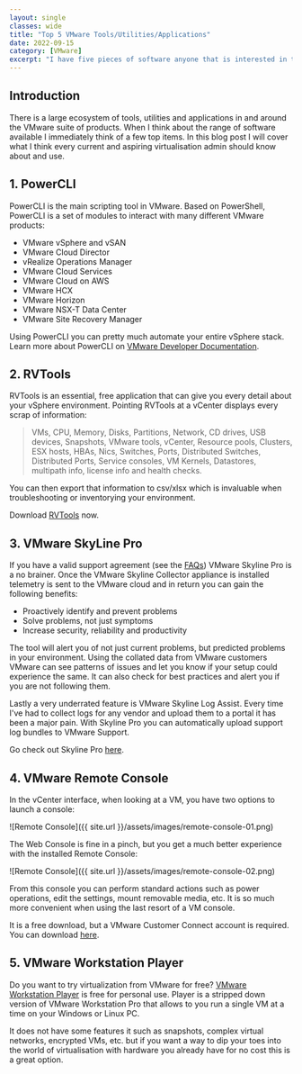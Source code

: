 ```yaml
---
layout: single
classes: wide
title: "Top 5 VMware Tools/Utilities/Applications"
date: 2022-09-15
category: [VMware]
excerpt: "I have five pieces of software anyone that is interested in the VMware ecosystem should know about. Learn about them here"
---
```

## Introduction

There is a large ecosystem of tools, utilities and applications in and around the VMware suite of products. When I think about the range of software available I immediately think of a few top items. In this blog post I will cover what I think every current and aspiring virtualisation admin should know about and use.

## 1. PowerCLI

PowerCLI is the main scripting tool in VMware. Based on PowerShell, PowerCLI is a set of modules to interact with many different VMware products:

- VMware vSphere and vSAN
- VMware Cloud Director
- vRealize Operations Manager
- VMware Cloud Services
- VMware Cloud on AWS
- VMware HCX
- VMware Horizon
- VMware NSX-T Data Center
- VMware Site Recovery Manager

Using PowerCLI you can pretty much automate your entire vSphere stack. Learn more about PowerCLI on [VMware Developer Documentation](https://developer.vmware.com/powercli).

## 2. RVTools

RVTools is an essential, free application that can give you every detail about your vSphere environment. Pointing RVTools at a vCenter displays every scrap of information:

> VMs, CPU, Memory, Disks, Partitions, Network, CD drives, USB devices, Snapshots, VMware tools, vCenter, Resource pools, Clusters, ESX hosts, HBAs, Nics, Switches, Ports, Distributed Switches, Distributed Ports, Service consoles, VM Kernels, Datastores, multipath info, license info and health checks.

You can then export that information to csv/xlsx which is invaluable when troubleshooting or inventorying your environment.

Download [RVTools](https://www.robware.net/rvtools/) now.

## 3. VMware SkyLine Pro

If you have a valid support agreement (see the [FAQs](https://kb.vmware.com/s/article/55928)) VMware Skyline Pro is a no brainer. Once the VMware Skyline Collector appliance is installed telemetry is sent to the VMware cloud and in return you can gain the following benefits:

- Proactively identify and prevent problems
- Solve problems, not just symptoms
- Increase security, reliability and productivity

The tool will alert you of not just current problems, but predicted problems in your environment. Using the collated data from VMware customers VMware can see patterns of issues and let you know if your setup could experience the same. It can also check for best practices and alert you if you are not following them.

Lastly a very underrated feature is VMware Skyline Log Assist. Every time I've had to collect logs for any vendor and upload them to a portal it has been a major pain. With Skyline Pro you can automatically upload support log bundles to VMware Support.

Go check out Skyline Pro [here](https://www.vmware.com/uk/support/services/skyline.html).

## 4. VMware Remote Console

In the vCenter interface, when looking at a VM, you have two options to launch a console:

![Remote Console]({{ site.url }}/assets/images/remote-console-01.png)

The Web Console is fine in a pinch, but you get a much better experience with the installed Remote Console:

![Remote Console]({{ site.url }}/assets/images/remote-console-02.png)

From this console you can perform standard actions such as power operations, edit the settings, mount removable media, etc. It is so much more convenient when using the last resort of a VM console.

It is a free download, but a VMware Customer Connect account is required. You can download [here](https://www.vmware.com/go/download-vmrc).

## 5. VMware Workstation Player

Do you want to try virtualization from VMware for free? [VMware Workstation Player](https://www.vmware.com/products/workstation-player.html) is free for personal use. Player is a stripped down version of VMware Workstation Pro that allows to you run a single VM at a time on your Windows or Linux PC.

It does not have some features it such as snapshots, complex virtual networks, encrypted VMs, etc. but if you want a way to dip your toes into the world of virtualisation with hardware you already have for no cost this is a great option.
